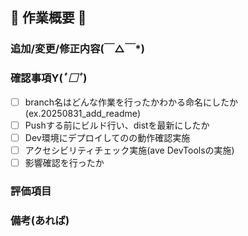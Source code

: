 ## 🌸 作業概要 🌸

<!-- 作業内容を簡単に -->


### 追加/変更/修正内容(￣△￣*)

<!-- 箇条書きでいいので、あとで見返してわかる内容を -->



### 確認事項Y(*ﾟ□ﾟ*)

- [ ] branch名はどんな作業を行ったかわかる命名にしたか(ex.20250831_add_readme)
- [ ] Pushする前にビルド行い、distを最新にしたか
- [ ] Dev環境にデプロイしてのの動作確認実施
- [ ] アクセシビリティチェック実施(ave DevToolsの実施)
- [ ] 影響確認を行ったか

### 評価項目

<!-- 行った動作確認を箇条書きでも -->

### 備考(あれば)